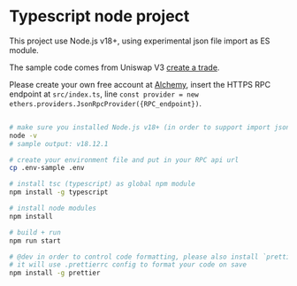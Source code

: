# Typescript node project

This project use Node.js v18+, using experimental json file import as ES module.

The sample code comes from Uniswap V3 [create a trade](https://docs.uniswap.org/sdk/v3/guides/creating-a-trade).

Please create your own free account at [Alchemy](https://www.alchemy.com/), insert the HTTPS RPC endpoint at `src/index.ts`, line `const provider = new ethers.providers.JsonRpcProvider({RPC_endpoint})`.

```bash

# make sure you installed Node.js v18+ (in order to support import json file as ES6 module)
node -v
# sample output: v18.12.1

# create your environment file and put in your RPC api url
cp .env-sample .env

# install tsc (typescript) as global npm module
npm install -g typescript

# install node modules
npm install

# build + run
npm run start

# @dev in order to control code formatting, please also install `prettier` global npm module, 
# it will use .prettierrc config to format your code on save
npm install -g prettier

```
